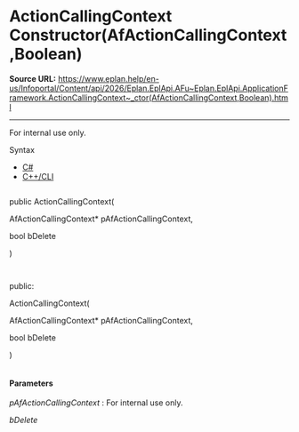 # ActionCallingContext Constructor(AfActionCallingContext,Boolean)

**Source URL:** https://www.eplan.help/en-us/Infoportal/Content/api/2026/Eplan.EplApi.AFu~Eplan.EplApi.ApplicationFramework.ActionCallingContext~_ctor(AfActionCallingContext,Boolean).html

---

For internal use only.

Syntax

- [C#](#i-syntax-CS)
- [C++/CLI](#i-syntax-CPP2005)

```
```
public ActionCallingContext( 

   AfActionCallingContext* pAfActionCallingContext,

   bool bDelete

)
```
```

```
```
public:

ActionCallingContext( 

   AfActionCallingContext* pAfActionCallingContext,

   bool bDelete

)
```
```

#### Parameters

*pAfActionCallingContext*
:   For internal use only.

*bDelete*
